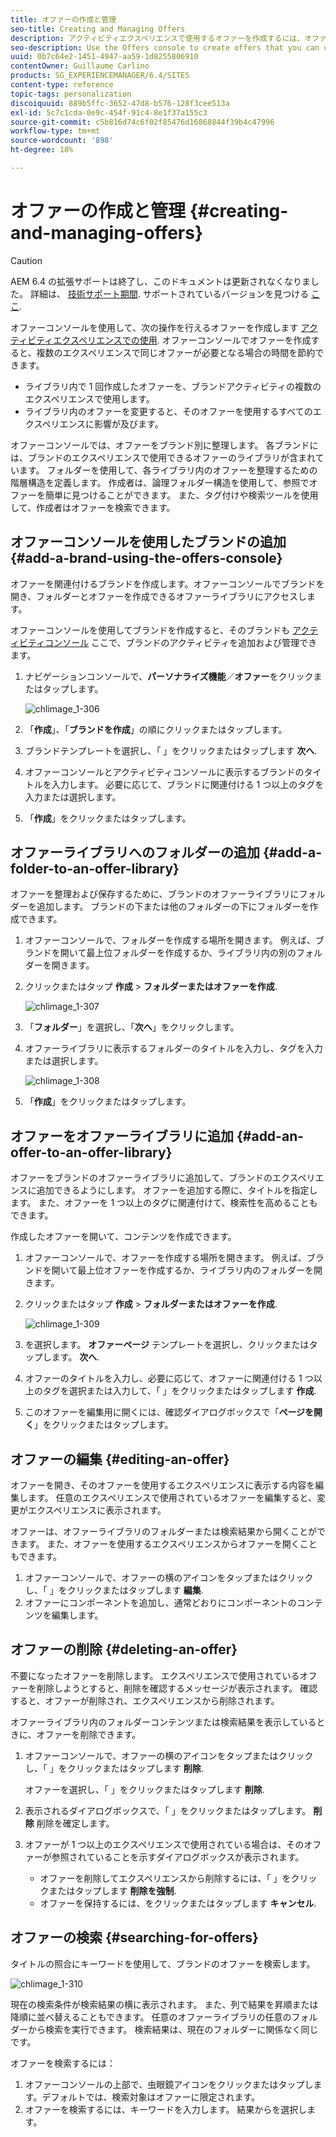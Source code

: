 ```yaml
---
title: オファーの作成と管理
seo-title: Creating and Managing Offers
description: アクティビティエクスペリエンスで使用するオファーを作成するには、オファーコンソールを使用します。
seo-description: Use the Offers console to create offers that you can use in activity experiences
uuid: 0b7c64e2-1451-4947-aa59-1d8255806910
contentOwner: Guillaume Carlino
products: SG_EXPERIENCEMANAGER/6.4/SITES
content-type: reference
topic-tags: personalization
discoiquuid: 889b5ffc-3652-47d8-b576-128f3cee513a
exl-id: 5c7c1cda-0e9c-454f-91c4-8e1f37a155c3
source-git-commit: c5b816d74c6f02f85476d16868844f39b4c47996
workflow-type: tm+mt
source-wordcount: '898'
ht-degree: 18%

---
```


# オファーの作成と管理 {#creating-and-managing-offers}

>[!CAUTION]
>
>AEM 6.4 の拡張サポートは終了し、このドキュメントは更新されなくなりました。 詳細は、 [技術サポート期間](https://helpx.adobe.com/jp/support/programs/eol-matrix.html). サポートされているバージョンを見つける [ここ](https://experienceleague.adobe.com/docs/?lang=ja).

オファーコンソールを使用して、次の操作を行えるオファーを作成します [アクティビティエクスペリエンスでの使用](/help/sites-authoring/content-targeting-touch.md). オファーコンソールでオファーを作成すると、複数のエクスペリエンスで同じオファーが必要となる場合の時間を節約できます。

* ライブラリ内で 1 回作成したオファーを、ブランドアクティビティの複数のエクスペリエンスで使用します。
* ライブラリ内のオファーを変更すると、そのオファーを使用するすべてのエクスペリエンスに影響が及びます。

オファーコンソールでは、オファーをブランド別に整理します。 各ブランドには、ブランドのエクスペリエンスで使用できるオファーのライブラリが含まれています。 フォルダーを使用して、各ライブラリ内のオファーを整理するための階層構造を定義します。 作成者は、論理フォルダー構造を使用して、参照でオファーを簡単に見つけることができます。 また、タグ付けや検索ツールを使用して、作成者はオファーを検索できます。

## オファーコンソールを使用したブランドの追加 {#add-a-brand-using-the-offers-console}

オファーを関連付けるブランドを作成します。オファーコンソールでブランドを開き、フォルダーとオファーを作成できるオファーライブラリにアクセスします。

オファーコンソールを使用してブランドを作成すると、そのブランドも [アクティビティコンソール](/help/sites-authoring/activitylib.md) ここで、ブランドのアクティビティを追加および管理できます。

1. ナビゲーションコンソールで、**パーソナライズ機能**／**オファー**&#x200B;をクリックまたはタップします。

   ![chlimage_1-306](assets/chlimage_1-306.png)

1. 「**作成**」、「**ブランドを作成**」の順にクリックまたはタップします。
1. ブランドテンプレートを選択し、「 」をクリックまたはタップします **次へ**.
1. オファーコンソールとアクティビティコンソールに表示するブランドのタイトルを入力します。 必要に応じて、ブランドに関連付ける 1 つ以上のタグを入力または選択します。
1. 「**作成**」をクリックまたはタップします。

## オファーライブラリへのフォルダーの追加 {#add-a-folder-to-an-offer-library}

オファーを整理および保存するために、ブランドのオファーライブラリにフォルダーを追加します。 ブランドの下または他のフォルダーの下にフォルダーを作成できます。

1. オファーコンソールで、フォルダーを作成する場所を開きます。 例えば、ブランドを開いて最上位フォルダーを作成するか、ライブラリ内の別のフォルダーを開きます。
1. クリックまたはタップ **作成** > **フォルダーまたはオファーを作成**.

   ![chlimage_1-307](assets/chlimage_1-307.png)

1. 「**フォルダー**」を選択し、「**次へ**」をクリックします。
1. オファーライブラリに表示するフォルダーのタイトルを入力し、タグを入力または選択します。

   ![chlimage_1-308](assets/chlimage_1-308.png)

1. 「**作成**」をクリックまたはタップします。

## オファーをオファーライブラリに追加 {#add-an-offer-to-an-offer-library}

オファーをブランドのオファーライブラリに追加して、ブランドのエクスペリエンスに追加できるようにします。 オファーを追加する際に、タイトルを指定します。 また、オファーを 1 つ以上のタグに関連付けて、検索性を高めることもできます。

作成したオファーを開いて、コンテンツを作成できます。

1. オファーコンソールで、オファーを作成する場所を開きます。 例えば、ブランドを開いて最上位オファーを作成するか、ライブラリ内のフォルダーを開きます。
1. クリックまたはタップ **作成** > **フォルダーまたはオファーを作成**.

   ![chlimage_1-309](assets/chlimage_1-309.png)

1. を選択します。 **オファーページ** テンプレートを選択し、クリックまたはタップします。 **次へ**.
1. オファーのタイトルを入力し、必要に応じて、オファーに関連付ける 1 つ以上のタグを選択または入力して、「 」をクリックまたはタップします **作成**.
1. このオファーを編集用に開くには、確認ダイアログボックスで「**ページを開く**」をクリックまたはタップします。

## オファーの編集 {#editing-an-offer}

オファーを開き、そのオファーを使用するエクスペリエンスに表示する内容を編集します。 任意のエクスペリエンスで使用されているオファーを編集すると、変更がエクスペリエンスに表示されます。

オファーは、オファーライブラリのフォルダーまたは検索結果から開くことができます。 また、オファーを使用するエクスペリエンスからオファーを開くこともできます。

1. オファーコンソールで、オファーの横のアイコンをタップまたはクリックし、「 」をクリックまたはタップします **編集**.
1. オファーにコンポーネントを追加し、通常どおりにコンポーネントのコンテンツを編集します。

## オファーの削除 {#deleting-an-offer}

不要になったオファーを削除します。 エクスペリエンスで使用されているオファーを削除しようとすると、削除を確認するメッセージが表示されます。 確認すると、オファーが削除され、エクスペリエンスから削除されます。

オファーライブラリ内のフォルダーコンテンツまたは検索結果を表示しているときに、オファーを削除できます。

1. オファーコンソールで、オファーの横のアイコンをタップまたはクリックし、「 」をクリックまたはタップします **削除**.

   オファーを選択し、「 」をクリックまたはタップします **削除**.

1. 表示されるダイアログボックスで、「 」をクリックまたはタップします。 **削除** 削除を確定します。
1. オファーが 1 つ以上のエクスペリエンスで使用されている場合は、そのオファーが参照されていることを示すダイアログボックスが表示されます。

   * オファーを削除してエクスペリエンスから削除するには、「 」をクリックまたはタップします **削除を強制**.
   * オファーを保持するには、をクリックまたはタップします **キャンセル**.

## オファーの検索 {#searching-for-offers}

タイトルの照合にキーワードを使用して、ブランドのオファーを検索します。

![chlimage_1-310](assets/chlimage_1-310.png)

現在の検索条件が検索結果の横に表示されます。 また、列で結果を昇順または降順に並べ替えることもできます。 任意のオファーライブラリの任意のフォルダーから検索を実行できます。 検索結果は、現在のフォルダーに関係なく同じです。

オファーを検索するには：

1. オファーコンソールの上部で、虫眼鏡アイコンをクリックまたはタップします。デフォルトでは、検索対象はオファーに限定されます。
1. オファーを検索するには、キーワードを入力します。 結果からを選択します。
